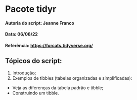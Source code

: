 # Pacote tidyr

#### Autoria do script: Jeanne Franco
#### Data: 06/08/22
#### Referência: https://forcats.tidyverse.org/

## Tópicos do script:

1. Introdução;
2. Exemplos de tibbles (tabelas organizadas e simplificadas):
- Veja as diferenças da tabela padrão e tibble;
- Construindo um tibble.
